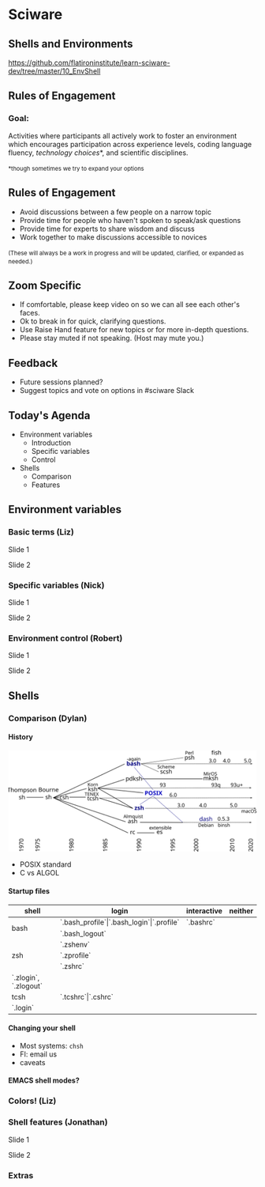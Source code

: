 # Sciware

## Shells and Environments

https://github.com/flatironinstitute/learn-sciware-dev/tree/master/10_EnvShell


## Rules of Engagement

### Goal: 

Activities where participants all actively work to foster an environment which encourages participation across experience levels, coding language fluency, *technology choices*\*, and scientific disciplines.

<small>\*though sometimes we try to expand your options</small>


## Rules of Engagement

- Avoid discussions between a few people on a narrow topic
- Provide time for people who haven't spoken to speak/ask questions
- Provide time for experts to share wisdom and discuss 
- Work together to make discussions accessible to novices

<small>
(These will always be a work in progress and will be updated, clarified, or expanded as needed.)
</small>


## Zoom Specific 

- If comfortable, please keep video on so we can all see each other's faces.
- Ok to break in for quick, clarifying questions.
- Use Raise Hand feature for new topics or for more in-depth questions.
- Please stay muted if not speaking. (Host may mute you.)


## Feedback

- Future sessions planned?
- Suggest topics and vote on options in #sciware Slack



## Today's Agenda

- Environment variables
    - Introduction
    - Specific variables
    - Control
- Shells
    - Comparison
    - Features



## Environment variables


### Basic terms (Liz)

Slide 1


Slide 2



### Specific variables (Nick)

Slide 1


Slide 2



### Environment control (Robert)

Slide 1


Slide 2



## Shells

### Comparison (Dylan)


#### History

<img src="img/evolve.svg" width="1000" style="border:0;box-shadow:none">

- POSIX standard
- C vs ALGOL


#### Startup files

<table>
<thead><tr><th>shell</th><th>login</th><th>interactive</th><th>neither</th></tr></thead>
<tbody>
<tr><td rowspan='2'>bash</td><td>`.bash_profile`|`.bash_login`|`.profile`</td><td>`.bashrc`</td></tr>
<tr>   <td>`.bash_logout`</td></tr>
<tr><td rowspan='4'>zsh</td><td colspan='3'>`.zshenv`</td><tr>
<tr>   <td>`.zprofile`</td></tr>
<tr>   <td colspan='2'>`.zshrc`</td></tr>
<tr>   <td>`.zlogin`, `.zlogout`</td></tr>
<tr><td rowspan='2'>tcsh</td><td colspan='3'>`.tcshrc`|`.cshrc`</td><tr>
<tr>   <td>`.login`</td></tr>
</tbody>
</table>


#### Changing your shell

- Most systems: `chsh`
- FI: email us
- caveats


#### EMACS shell modes?



### Colors! (Liz)



### Shell features (Jonathan)

Slide 1


Slide 2



### Extras

